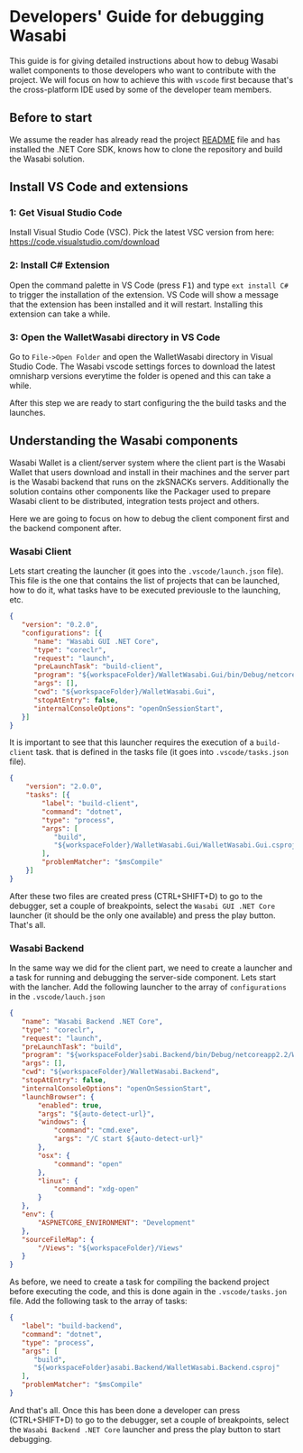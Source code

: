 # Developers' Guide for debugging Wasabi

This guide is for giving detailed instructions about how to debug Wasabi wallet components to those developers who want to contribute with the project. We will focus on how to achieve this with `vscode` first because that's the cross-platform IDE used by some of the developer team members.

## Before to start
We assume the reader has already read the project [README](https://github.com/zkSNACKs/WalletWasabi/blob/master/README.md) file  and has installed the .NET Core SDK, knows how to clone the repository and build the Wasabi solution.


## Install VS Code and extensions
### 1: Get Visual Studio Code
Install Visual Studio Code (VSC). Pick the latest VSC version from here: https://code.visualstudio.com/download


### 2: Install C# Extension
Open the command palette in VS Code (press <kbd>F1</kbd>) and type `ext install C#` to trigger the installation of the extension. VS Code will show a message that the extension has been installed and it will restart. Installing this extension can take a while.


### 3: Open the WalletWasabi directory in VS Code
Go to `File->Open Folder` and open the WalletWasabi directory in Visual Studio Code. The Wasabi vscode settings forces to download the latest omnisharp versions everytime the folder is opened and this can take a while.

After this step we are ready to start configuring the the build tasks and the launches.

## Understanding the Wasabi components

Wasabi Wallet is a client/server system where the client part is the Wasabi Wallet that users download and install in their machines and the server part is the Wasabi backend that runs on the zkSNACKs servers.  Additionally the solution contains other components like the Packager used to prepare Wasabi client to be distributed, integration tests project and others.

Here we are going to focus on how to debug the client component first and the backend component after.

### Wasabi Client

Lets start creating the launcher (it goes into the `.vscode/launch.json` file). This file is the one that contains the list of projects that can be launched, how to do it, what tasks have to be executed previousle to the launching, etc. 

```json
{
   "version": "0.2.0",
   "configurations": [{
      "name": "Wasabi GUI .NET Core",
      "type": "coreclr",
      "request": "launch",
      "preLaunchTask": "build-client",
      "program": "${workspaceFolder}/WalletWasabi.Gui/bin/Debug/netcoreapp2.2/WalletWasabi.Gui.dll",
      "args": [],
      "cwd": "${workspaceFolder}/WalletWasabi.Gui",
      "stopAtEntry": false,
      "internalConsoleOptions": "openOnSessionStart",
   }]
}
```

It is important to see that this launcher requires the execution of a `build-client` task. that is defined in the tasks file (it goes into `.vscode/tasks.json` file).

```json
{
    "version": "2.0.0",
    "tasks": [{
        "label": "build-client",
        "command": "dotnet",
        "type": "process",
        "args": [
           "build",
           "${workspaceFolder}/WalletWasabi.Gui/WalletWasabi.Gui.csproj"
        ],
        "problemMatcher": "$msCompile"
    }]
}
```

After these two files are created press (CTRL+SHIFT+D) to go to the debugger, set a couple of breakpoints, select the `Wasabi GUI .NET Core` launcher (it should be the only one available) and press the play button. That's all.

### Wasabi Backend

In the same way we did for the client part, we need to create a launcher and a task for running and debugging the server-side component. Lets start with the lancher. Add the following launcher to the array of `configurations` in the `.vscode/lauch.json` 

```json
{
   "name": "Wasabi Backend .NET Core",
   "type": "coreclr",
   "request": "launch",
   "preLaunchTask": "build",
   "program": "${workspaceFolder}sabi.Backend/bin/Debug/netcoreapp2.2/WalletWasabi.dll",
   "args": [],
   "cwd": "${workspaceFolder}/WalletWasabi.Backend",
   "stopAtEntry": false,
   "internalConsoleOptions": "openOnSessionStart",
   "launchBrowser": {
       "enabled": true,
       "args": "${auto-detect-url}",
       "windows": {
           "command": "cmd.exe",
           "args": "/C start ${auto-detect-url}"
       },
       "osx": {
           "command": "open"
       },
       "linux": {
           "command": "xdg-open"
       }
   },
   "env": {
       "ASPNETCORE_ENVIRONMENT": "Development"
   },
   "sourceFileMap": {
       "/Views": "${workspaceFolder}/Views"
   }
}
```
As before, we need to create a task for compiling the backend project before executing the code, and this is done again in the `.vscode/tasks.jon` file. Add the following task to the array of tasks:

```json
{
   "label": "build-backend",
   "command": "dotnet",
   "type": "process",
   "args": [
      "build",
      "${workspaceFolder}asabi.Backend/WalletWasabi.Backend.csproj"
   ],
   "problemMatcher": "$msCompile"
}
```

And that's all. Once this has been done a developer can press (CTRL+SHIFT+D) to go to the debugger, set a couple of breakpoints, select the `Wasabi Backend .NET Core` launcher and press the play button to start debugging.

